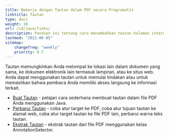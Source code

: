```yaml
---
title: Bekerja dengan Tautan dalam PDF secara Programatis
linktitle: Tautan
type: docs
weight: 10
url: /id/java/links/
description: Panduan ini tentang cara menambahkan tautan halaman internal dalam PDF atau menyisipkan hyperlink situs eksternal ke PDF dalam bahasa Java.
lastmod: "2021-06-05"
sitemap:
    changefreq: "weekly"
    priority: 0.7
---
```


Tautan memungkinkan Anda melompat ke lokasi lain dalam dokumen yang sama, ke dokumen elektronik lain termasuk lampiran, atau ke situs web. Anda dapat menggunakan tautan untuk memulai tindakan atau untuk memastikan bahwa pembaca Anda memiliki akses langsung ke informasi terkait.

- [Buat Tautan](/pdf/id/java/create-links/) - pelajari cara sederhana membuat tautan dalam file PDF Anda menggunakan Java.
- [Perbarui Tautan](/pdf/id/java/update-links) - coba atur target ke PDF, coba atur tujuan tautan ke alamat web, coba atur target tautan ke file PDF lain, perbarui warna teks tautan.
- [Ekstrak Tautan](/pdf/id/java/extract-links) - ekstrak tautan dari file PDF menggunakan kelas AnnotationSelector.